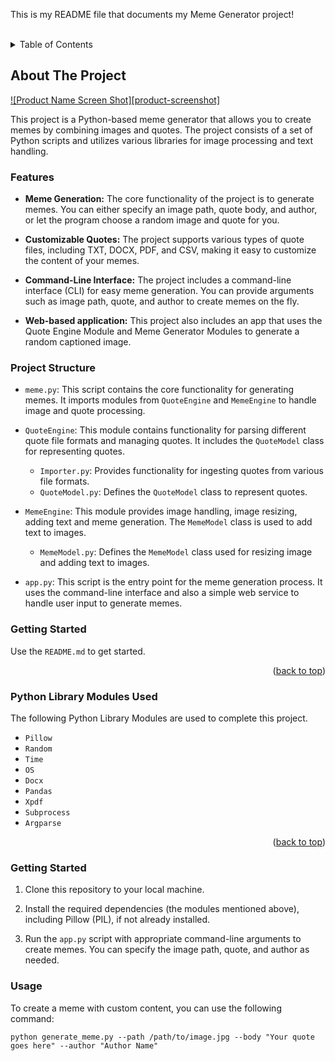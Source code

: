 <!-- Improved compatibility of back to top link: See: https://github.com/othneildrew/Best-README-Template/pull/73 -->
<a name="readme-top"></a>


  <p align="left">
    This is my README file that documents my Meme Generator project!
    <br />
  <br />

<!-- TABLE OF CONTENTS -->
<details>
  <summary>Table of Contents</summary>
  <ol>
    <li>
      <a href="#about-the-project">About The Project</a>
      <ul>
        <li><a href="#features">Features</a></li>
      </ul>
    </li>
    <li>
      <a href="#project_structure">Project Structure</a>
      <ul>
        <li><a href="#python_library_modules_used">Python Library Modules Used</a></li>
        <li><a href="#getting_started">Getting Started</a></li>
      </ul>
    </li>
    <li><a href="#usage">Usage</a></li>
  </ol>
</details>


<!-- ABOUT THE PROJECT -->
## About The Project

[![Product Name Screen Shot][product-screenshot]](https://example.com)

This project is a Python-based meme generator that allows you to create memes by combining images and quotes. The project consists of a set of Python scripts and utilizes various libraries for image processing and text handling.

### Features

- **Meme Generation:** The core functionality of the project is to generate memes. You can either specify an image path, quote body, and author, or let the program choose a random image and quote for you.

- **Customizable Quotes:** The project supports various types of quote files, including TXT, DOCX, PDF, and CSV, making it easy to customize the content of your memes.

- **Command-Line Interface:** The project includes a command-line interface (CLI) for easy meme generation. You can provide arguments such as image path, quote, and author to create memes on the fly.

- **Web-based application:** This project also includes an app that uses the Quote Engine Module and Meme Generator Modules to generate a random captioned image.


### Project Structure

- `meme.py`: This script contains the core functionality for generating memes. It imports modules from `QuoteEngine` and `MemeEngine` to handle image and quote processing.

- `QuoteEngine`: This module contains functionality for parsing different quote file formats and managing quotes. It includes the `QuoteModel` class for representing quotes.
  - `Importer.py`: Provides functionality for ingesting quotes from various file formats.
  - `QuoteModel.py`: Defines the `QuoteModel` class to represent quotes.

- `MemeEngine`: This module provides image handling, image resizing, adding text and meme generation. The `MemeModel` class is used to add text to images.
  - `MemeModel.py`: Defines the `MemeModel` class used for resizing image and adding text to images.

- `app.py`: This script is the entry point for the meme generation process. It uses the command-line interface and also a simple web service to handle user input to generate memes.

### Getting Started

Use the `README.md` to get started.

<p align="right">(<a href="#readme-top">back to top</a>)</p>


### Python Library Modules Used

The following Python Library Modules are used to complete this project.

* `Pillow`
* `Random`
* `Time`
* `OS`
* `Docx`
* `Pandas`
* `Xpdf`
* `Subprocess`
* `Argparse`

<p align="right">(<a href="#readme-top">back to top</a>)</p>

### Getting Started

1. Clone this repository to your local machine.

2. Install the required dependencies (the modules mentioned above), including Pillow (PIL), if not already installed.

3. Run the `app.py` script with appropriate command-line arguments to create memes. You can specify the image path, quote, and author as needed.

### Usage

To create a meme with custom content, you can use the following command:
```shell
python generate_meme.py --path /path/to/image.jpg --body "Your quote goes here" --author "Author Name"
```

